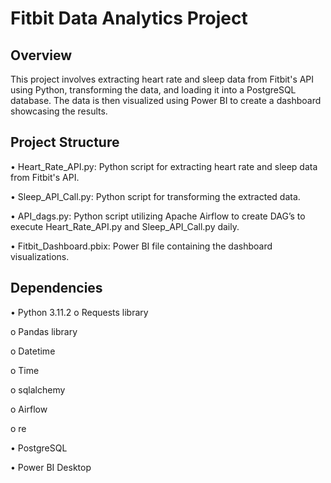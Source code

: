 # Fitbit Data Analytics Project

## Overview

This project involves extracting heart rate and sleep data from Fitbit's API using Python, transforming the data, and loading it into a PostgreSQL database. The data is then visualized using Power BI to create a dashboard showcasing the results.

## Project Structure

•	Heart_Rate_API.py: Python script for extracting heart rate and sleep data from Fitbit's API.

•	Sleep_API_Call.py: Python script for transforming the extracted data.

•	API_dags.py: Python script utilizing Apache Airflow to create DAG’s to execute Heart_Rate_API.py and Sleep_API_Call.py daily.

•	Fitbit_Dashboard.pbix: Power BI file containing the dashboard visualizations.
  
## Dependencies

•	Python 3.11.2
o	Requests library
 
o	Pandas library

o	Datetime

o	Time

o	sqlalchemy

o	Airflow

o	re

•	PostgreSQL

•	Power BI Desktop
